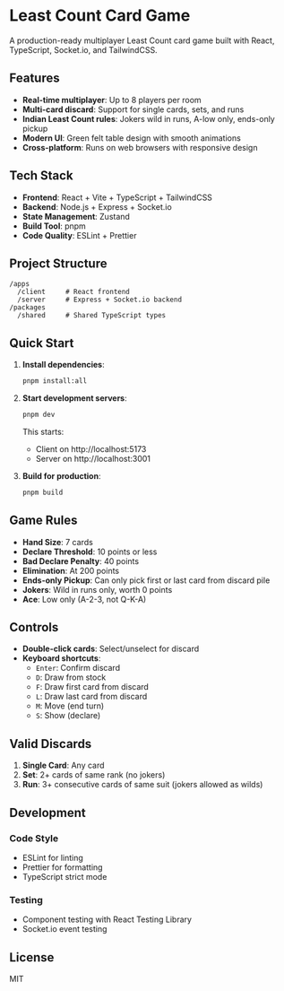 # Least Count Card Game

A production-ready multiplayer Least Count card game built with React, TypeScript, Socket.io, and TailwindCSS.

## Features

- **Real-time multiplayer**: Up to 8 players per room
- **Multi-card discard**: Support for single cards, sets, and runs
- **Indian Least Count rules**: Jokers wild in runs, A-low only, ends-only pickup
- **Modern UI**: Green felt table design with smooth animations
- **Cross-platform**: Runs on web browsers with responsive design

## Tech Stack

- **Frontend**: React + Vite + TypeScript + TailwindCSS
- **Backend**: Node.js + Express + Socket.io
- **State Management**: Zustand
- **Build Tool**: pnpm
- **Code Quality**: ESLint + Prettier

## Project Structure

```
/apps
  /client     # React frontend
  /server     # Express + Socket.io backend
/packages
  /shared     # Shared TypeScript types
```

## Quick Start

1. **Install dependencies**:
   ```bash
   pnpm install:all
   ```

2. **Start development servers**:
   ```bash
   pnpm dev
   ```

   This starts:
   - Client on http://localhost:5173
   - Server on http://localhost:3001

3. **Build for production**:
   ```bash
   pnpm build
   ```

## Game Rules

- **Hand Size**: 7 cards
- **Declare Threshold**: 10 points or less
- **Bad Declare Penalty**: 40 points
- **Elimination**: At 200 points
- **Ends-only Pickup**: Can only pick first or last card from discard pile
- **Jokers**: Wild in runs only, worth 0 points
- **Ace**: Low only (A-2-3, not Q-K-A)

## Controls

- **Double-click cards**: Select/unselect for discard
- **Keyboard shortcuts**:
  - `Enter`: Confirm discard
  - `D`: Draw from stock
  - `F`: Draw first card from discard
  - `L`: Draw last card from discard
  - `M`: Move (end turn)
  - `S`: Show (declare)

## Valid Discards

1. **Single Card**: Any card
2. **Set**: 2+ cards of same rank (no jokers)
3. **Run**: 3+ consecutive cards of same suit (jokers allowed as wilds)

## Development

### Code Style
- ESLint for linting
- Prettier for formatting
- TypeScript strict mode

### Testing
- Component testing with React Testing Library
- Socket.io event testing

## License

MIT

